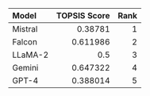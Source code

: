 | Model   |   TOPSIS Score |   Rank |
|:--------|---------------:|-------:|
| Mistral |       0.38781  |      1 |
| Falcon  |       0.611986 |      2 |
| LLaMA-2 |       0.5      |      3 |
| Gemini  |       0.647322 |      4 |
| GPT-4   |       0.388014 |      5 |